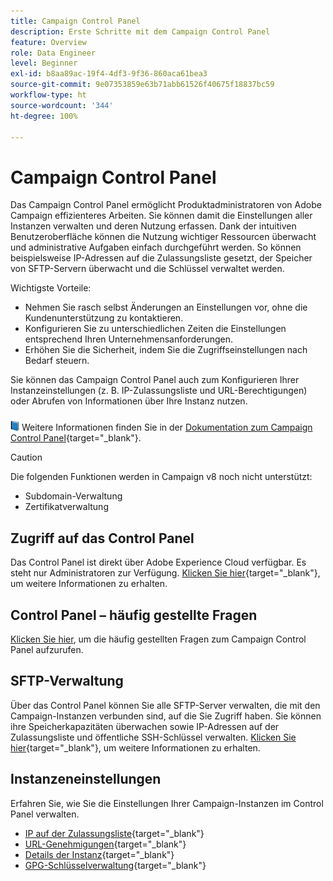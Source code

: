 ```yaml
---
title: Campaign Control Panel
description: Erste Schritte mit dem Campaign Control Panel
feature: Overview
role: Data Engineer
level: Beginner
exl-id: b8aa89ac-19f4-4df3-9f36-860aca61bea3
source-git-commit: 9e07353859e63b71abb61526f40675f18837bc59
workflow-type: ht
source-wordcount: '344'
ht-degree: 100%

---
```


# Campaign Control Panel

Das Campaign Control Panel ermöglicht Produktadministratoren von Adobe Campaign effizienteres Arbeiten. Sie können damit die Einstellungen aller Instanzen verwalten und deren Nutzung erfassen. Dank der intuitiven Benutzeroberfläche können die Nutzung wichtiger Ressourcen überwacht und administrative Aufgaben einfach durchgeführt werden. So können beispielsweise IP-Adressen auf die Zulassungsliste gesetzt, der Speicher von SFTP-Servern überwacht und die Schlüssel verwaltet werden.

Wichtigste Vorteile:

* Nehmen Sie rasch selbst Änderungen an Einstellungen vor, ohne die Kundenunterstützung zu kontaktieren.
* Konfigurieren Sie zu unterschiedlichen Zeiten die Einstellungen entsprechend Ihren Unternehmensanforderungen.
* Erhöhen Sie die Sicherheit, indem Sie die Zugriffseinstellungen nach Bedarf steuern.

Sie können das Campaign Control Panel auch zum Konfigurieren Ihrer Instanzeinstellungen (z. B. IP-Zulassungsliste und URL-Berechtigungen) oder Abrufen von Informationen über Ihre Instanz nutzen.

![](../assets/do-not-localize/book.png) Weitere Informationen finden Sie in der [Dokumentation zum Campaign Control Panel](https://experienceleague.adobe.com/docs/control-panel/using/control-panel-home.html?lang=de){target=&quot;_blank&quot;}.

>[!CAUTION]
> Die folgenden Funktionen werden in Campaign v8 noch nicht unterstützt:
>
>* Subdomain-Verwaltung
>* Zertifikatverwaltung

>


## Zugriff auf das Control Panel

Das Control Panel ist direkt über Adobe Experience Cloud verfügbar. Es steht nur Administratoren zur Verfügung. [Klicken Sie hier](https://experienceleague.adobe.com/docs/control-panel/using/discover-control-panel/accessing-control-panel.html?lang=de){target=&quot;_blank&quot;}, um weitere Informationen zu erhalten.

## Control Panel – häufig gestellte Fragen

[Klicken Sie hier](https://experienceleague.adobe.com/docs/control-panel/using/faq.html?lang=de?lang=de#control-panel), um die häufig gestellten Fragen zum Campaign Control Panel aufzurufen.

## SFTP-Verwaltung

Über das Control Panel können Sie alle SFTP-Server verwalten, die mit den Campaign-Instanzen verbunden sind, auf die Sie Zugriff haben. Sie können ihre Speicherkapazitäten überwachen sowie IP-Adressen auf der Zulassungsliste und öffentliche SSH-Schlüssel verwalten. [Klicken Sie hier](https://experienceleague.adobe.com/docs/control-panel/using/sftp-management/about-sftp-management.html?lang=de#sftp-management){target=&quot;_blank&quot;}, um weitere Informationen zu erhalten.

## Instanzeneinstellungen

Erfahren Sie, wie Sie die Einstellungen Ihrer Campaign-Instanzen im Control Panel verwalten.
* [IP auf der Zulassungsliste](https://experienceleague.adobe.com/docs/control-panel/using/instances-settings/ip-allow-listing-instance-access.html?lang=de){target=&quot;_blank&quot;}
* [URL-Genehmigungen](https://experienceleague.adobe.com/docs/control-panel/using/instances-settings/url-permissions.html?lang=de){target=&quot;_blank&quot;}
* [Details der Instanz](https://experienceleague.adobe.com/docs/control-panel/using/instances-settings/instance-details.html?lang=de){target=&quot;_blank&quot;}
* [GPG-Schlüsselverwaltung](https://experienceleague.adobe.com/docs/control-panel/using/instances-settings/gpg-keys-management.html?lang=de){target=&quot;_blank&quot;}
